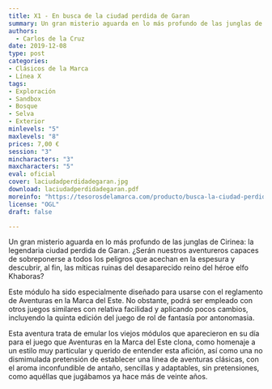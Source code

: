 ```yaml
---
title: X1 - En busca de la ciudad perdida de Garan
summary: Un gran misterio aguarda en lo más profundo de las junglas de Cirinea, la legendaria ciudad perdida de Garan.
authors:
  - Carlos de la Cruz
date: 2019-12-08
type: post
categories:
- Clásicos de la Marca
- Línea X
tags:
- Exploración
- Sandbox
- Bosque
- Selva
- Exterior
minlevels: "5"
maxlevels: "8"
prices: 7,00 €
session: "3"
mincharacters: "3"
maxcharacters: "5"
eval: oficial
cover: laciudadperdidadegaran.jpg
download: laciudadperdidadegaran.pdf
moreinfo: "https://tesorosdelamarca.com/producto/busca-la-ciudad-perdida-garan/"
license: "OGL"
draft: false

---
```



Un gran misterio aguarda en lo más profundo de las junglas de Cirinea: la legendaria ciudad perdida de Garan. ¿Serán nuestros aventureros capaces de sobreponerse a todos los peligros que acechan en la espesura y descubrir, al fin, las míticas ruinas del desaparecido reino del héroe elfo Khaboras?

Este módulo ha sido especialmente diseñado para usarse con el reglamento de Aventuras en la Marca del Este. No obstante, podrá ser empleado con otros juegos similares con relativa facilidad y aplicando pocos cambios, incluyendo la quinta edición del juego de rol de fantasía por antonomasia.

Esta aventura trata de emular los viejos módulos que aparecieron en su día para el juego que Aventuras en la Marca del Este clona, como homenaje a un estilo muy particular y querido de entender esta afición, así como una no dismimulada pretensión de establecer una línea de aventuras clásicas, con el aroma inconfundible de antaño, sencillas y adaptables, sin pretensiones, como aquéllas que jugábamos ya hace más de veinte años.
